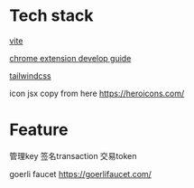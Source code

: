 # Tech stack
[vite](https://vitejs.dev/guide/assets.html#the-public-directory) 

[chrome extension develop guide](https://developer.chrome.com/docs/extensions/mv3/user_interface/)

[tailwindcss](https://tailwindcss.com/docs/animation)

icon jsx copy from here https://heroicons.com/

# Feature
管理key
签名transaction
交易token

goerli faucet https://goerlifaucet.com/